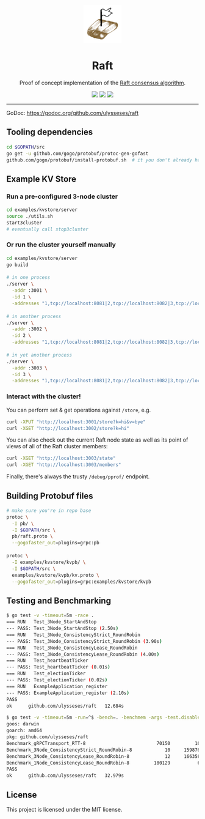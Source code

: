 <p align="center"></p>
<p align="center">
    <img src="./rafty.png" width="100"></img>
    <h1 align="center">Raft</h1>
    <p align="center">Proof of concept implementation of the <a href="https://raft.github.io">Raft consensus algorithm</a>.</p>
    <p align="center">
        <a href="https://github.com/ulysseses/raft/actions"><img src="https://github.com/ulysseses/raft/workflows/Build/badge.svg"></a>
        <a href="https://github.com/ulysseses/raft/actions"><img src="https://github.com/ulysseses/raft/workflows/Tests/badge.svg"></a>
        <img src="https://img.shields.io/badge/status-WIP-yellow">
    </p>
</p>

---

GoDoc: https://godoc.org/github.com/ulysseses/raft

## Tooling dependencies

```bash
cd $GOPATH/src
go get -u github.com/gogo/protobuf/protoc-gen-gofast
github.com/gogo/protobuf/install-protobuf.sh  # it you don't already have protoc
```

## Example KV Store

### Run a pre-configured 3-node cluster

```bash
cd examples/kvstore/server
source ./utils.sh
start3cluster
# eventually call stop3cluster
```

### Or run the cluster yourself manually

```bash
cd examples/kvstore/server
go build

# in one process
./server \
  -addr :3001 \
  -id 1 \
  -addresses "1,tcp://localhost:8081|2,tcp://localhost:8082|3,tcp://localhost:8083"

# in another process
./server \
  -addr :3002 \
  -id 2 \
  -addresses "1,tcp://localhost:8081|2,tcp://localhost:8082|3,tcp://localhost:8083"

# in yet another process
./server \
  -addr :3003 \
  -id 3 \
  -addresses "1,tcp://localhost:8081|2,tcp://localhost:8082|3,tcp://localhost:8083"
```

### Interact with the cluster!

You can perform set & get operations against `/store`, e.g.

```bash
curl -XPUT "http://localhost:3001/store?k=hi&v=bye"
curl -XGET "http://localhost:3002/store?k=hi"
```

You can also check out the current Raft node state as well as its point of views of all of the Raft cluster members:

```bash
curl -XGET "http://localhost:3003/state"
curl -XGET "http://localhost:3003/members"
```

Finally, there's always the trusty `/debug/pprof/` endpoint.

## Building Protobuf files

```bash
# make sure you're in repo base
protoc \
  -I pb/ \
  -I $GOPATH/src \
  pb/raft.proto \
  --gogofaster_out=plugins=grpc:pb

protoc \
  -I examples/kvstore/kvpb/ \
  -I $GOPATH/src \
  examples/kvstore/kvpb/kv.proto \
  --gogofaster_out=plugins=grpc:examples/kvstore/kvpb
```

## Testing and Benchmarking

```bash
$ go test -v -timeout=5m -race .
=== RUN   Test_3Node_StartAndStop
--- PASS: Test_3Node_StartAndStop (2.50s)
=== RUN   Test_3Node_ConsistencyStrict_RoundRobin
--- PASS: Test_3Node_ConsistencyStrict_RoundRobin (3.90s)
=== RUN   Test_3Node_ConsistencyLease_RoundRobin
--- PASS: Test_3Node_ConsistencyLease_RoundRobin (4.00s)
=== RUN   Test_heartbeatTicker
--- PASS: Test_heartbeatTicker (0.01s)
=== RUN   Test_electionTicker
--- PASS: Test_electionTicker (0.02s)
=== RUN   ExampleApplication_register
--- PASS: ExampleApplication_register (2.10s)
PASS
ok  	github.com/ulysseses/raft	12.684s
```

```bash
$ go test -v -timeout=5m -run=^$ -bench=. -benchmem -args -test.disableLogging
goos: darwin
goarch: amd64
pkg: github.com/ulysseses/raft
Benchmark_gRPCTransport_RTT-8                    	   70150	     16047 ns/op	     597 B/op	      16 allocs/op
Benchmark_3Node_ConsistencyStrict_RoundRobin-8   	      10	 159876203 ns/op	    1284 B/op	      21 allocs/op
Benchmark_3Node_ConsistencyLease_RoundRobin-8    	      12	 166358829 ns/op	    1242 B/op	      21 allocs/op
Benchmark_1Node_ConsistencyLease_RoundRobin-8    	  180129	      6115 ns/op	     863 B/op	      13 allocs/op
PASS
ok  	github.com/ulysseses/raft	32.979s
```

## License

This project is licensed under the MIT license.
